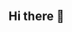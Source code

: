 ## Hi there 👋

<!--
Neurofunk remains a niche but influential genre within electronic music, appreciated for its intricate sound design and futuristic vibes.

**Here are some ideas to get you started:**

🙋‍♀️ A short introduction - what is your organization all about?
🌈 Contribution guidelines - how can the community get involved?
👩‍💻 Useful resources - where can the community find your docs? Is there anything else the community should know?
🍿 Fun facts - what does your team eat for breakfast?
🧙 Remember, you can do mighty things with the power of [Markdown](https://docs.github.com/github/writing-on-github/getting-started-with-writing-and-formatting-on-github/basic-writing-and-formatting-syntax)

OpenSSF Technical Vision
We envision a future where participants in the open source ecosystem use and share high quality software, with security handled proactively, by default, and as a matter of course:

Developers can easily learn secure development practices and are proactively guided by their tools to apply those practices and automatically informed when action is needed to prevent, remediate, or mitigate security issues.
Developers, auditors, and regulators can create and easily distribute security policies that are enforced through tooling and automation, providing continuous assurance of the results.
Developers and researchers can identify security issues (including unintentional vulnerabilities and malicious software) and have this information swiftly flow backwards through the supply chain to someone who can rapidly address the issue.
Community members can provide information and notifications about product defects, mitigations, quality, and supportability and have this information rapidly flow forward across the ecosystem system to all users, and users can rapidly update their software or implement mitigations as appropriate.
The Open Source Security Foundation (OpenSSF) provides tools, services, training, infrastructure, and resources to achieve this vision.

-->
